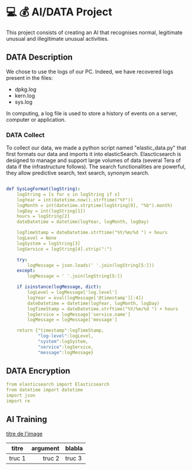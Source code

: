 # 💻 💰 AI/DATA Project 

This project consists of creating an AI that recognises normal, legitimate unusual and illegitimate unusual activities.

## DATA Description

We chose to use the logs of our PC. Indeed, we have recovered logs present in the files:  
- dpkg.log
- kern.log
- sys.log

In computing, a log file is used to store a history of events on a server, computer or application.

### DATA Collect

To collect our data, we made a python script named "elastic_data.py" that first formats our data and imports it into elasticSearch. Elascticsearch is designed to manage and support large volumes of data (several Tera of data if the infrastructure follows). The search functionalities are powerful, they allow predictive search, text search, synonym search.

```yaml

def SysLogFormat(logString):
	logString = [x for x in logString if x]
	logYear = int(datetime.now().strftime("%Y"))
	logMonth = int(datetime.strptime(logString[0], "%b").month)
	logDay = int(logString[1])
	hours = logString[2]
	dateDatetime = datetime(logYear, logMonth, logDay)

	logTimeStamp = dateDatetime.strftime("%Y/%m/%d ") + hours
	logLevel = None
	logSystem = logString[3]
	logService = logString[4].strip(":")

	try:
		logMessage = json.loads(' '.join(logString[5:]))
	except:
		logMessage = ' '.join(logString[5:])

	if isinstance(logMessage, dict):
		logLevel = logMessage['log.level']
		logYear = eval(logMessage['@timestamp'][:4])
		dateDatetime = datetime(logYear, logMonth, logDay)
		logTimeStamp = dateDatetime.strftime("%Y/%m/%d ") + hours
		logService = logMessage['service.name']
		logMessage = logMessage['message']

	return {"timestamp":logTimeStamp, 
			"log-level":logLevel,
			"system":logSystem, 
			"service":logService,
			"message":logMessage}


```


## DATA Encryption


```yaml
from elasticsearch import Elasticsearch
from datetime import datetime
import json
import re
```


## AI Training 

[titre de l'image](./pics/image.png)

| titre | argument | blabla |
| :---: | ---: | :--- |
| truc 1 | truc 2 | truc 3|


